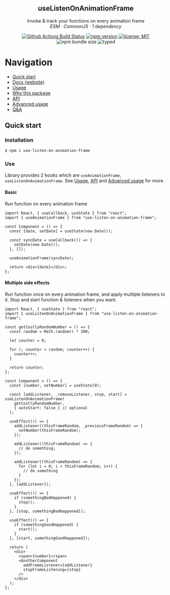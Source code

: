 <h2 align="center">useListenOnAnimationFrame</h2>

<p align="center">
  Invoke & track your functions on every animation frame
  <br />
  <em>
    ESM
    · CommonJS
    · 1 dependency
  </em>
</p>

<p align="center">
  <a href="https://github.com/artelydev/use-listen-on-animation-frame/actions?query=workflow%3AMain+branch%3Amain">
    <img alt="Github Actions Build Status" src="https://img.shields.io/github/workflow/status/artelydev/use-listen-on-animation-frame/Main?label=Build&style=flat-square"></img></a>    
  <a href="https://www.npmjs.com/package/use-listen-on-animation-frame">
    <img alt="npm version" src="https://img.shields.io/npm/v/use-listen-on-animation-frame.svg?style=flat-square"></img></a>
  <a href="https://github.com/artelydev/use-listen-on-animation-frame/blob/main/LICENSE">
    <img alt="license: MIT" src="https://img.shields.io/github/license/artelydev/use-listen-on-animation-frame">
    </img>
  </a>
  <img alt="npm bundle size" src="https://img.shields.io/bundlephobia/minzip/use-listen-on-animation-frame"></img>
  <img alt="typed" src="https://shields.io/badge/TypeScript-3178C6?logo=TypeScript&logoColor=FFF&style=flat-square">
</p>

<h1>Navigation</h1>

- [Quick start](#quick-start)
- [Docs (website)](https://artelydev.github.io/use-listen-on-animation-frame/)
- [Usage](./docs/usage.md)
- [Why this package](./docs/comparison.md)
- [API](./docs/api.md)
- [Advanced usage](./docs/advanced-usage.md)
- [Q&A](./docs/qa.md)

## Quick start

### Installation

```bash
$ npm i use-listen-on-animation-frame
```

### Use

Library provides 2 hooks which are `useAnimationFrame`, `useListenOnAnimationFrame`. See [Usage](./docs/usage.md), [API](./docs/api.md) and [Advanced usage](./docs/advanced-usage.md) for more.

#### Basic

Run function on every animation frame

```tsx
import React, { useCallback, useState } from "react";
import { useAnimationFrame } from "use-listen-on-animation-frame";

const Component = () => {
  const [date, setDate] = useState(new Date());

  const syncDate = useCallback(() => {
    setDate(new Date());
  }, []);

  useAnimationFrame(syncDate);

  return <div>{date}</div>;
};
```

#### Multiple side effects

Run function once on every animation frame, and apply multiple listeners to it. Stop and start function & listeners when you want.

```tsx
import React, { useState } from "react";
import { useListenOnAnimationFrame } from "use-listen-on-animation-frame";

const getCostlyRandomNumber = () => {
  const random = Math.random() * 300;

  let counter = 0;

  for (; counter < random; counter++) {
    counter++;
  }

  return counter;
};

const Component = () => {
  const [number, setNumber] = useState(0);

  const [addListener, _removeListener, stop, start] = useListenOnAnimationFrame(
    getCostlyRandomNumber,
    { autoStart: false } // optional
  );

  useEffect(() => {
    addListener((thisFrameRandom, _previousFrameRandom) => {
      setNumber(thisFrameRandom);
    });

    addListener((thisFrameRandom) => {
      // do something;
    });

    addListener((thisFrameRandom) => {
      for (let i = 0; i < thisFrameRandom; i++) {
        // do something
      }
    });
  }, [addListener]);

  useEffect(() => {
    if (somethingBadHappened) {
      stop();
    }
  }, [stop, somethingBadHappened]);

  useEffect(() => {
    if (somethingGoodHappened) {
      start();
    }
  }, [start, somethingGoodHappened]);

  return (
    <div>
      <span>{number}</span>
      <AnotherComponent
        addFrameListener={addListener}
        stopFrameListening={stop}
      />
    </div>
  );
};
```
